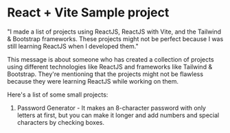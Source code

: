 # React + Vite Sample project

"I made a list of projects using ReactJS, ReactJS with Vite, and the Tailwind & Bootstrap frameworks. These projects might not be perfect because I was still learning ReactJS when I developed them."

This message is about someone who has created a collection of projects using different technologies like ReactJS and frameworks like Tailwind & Bootstrap. They're mentioning that the projects might not be flawless because they were learning ReactJS while working on them.

Here's a list of some small projects:

1. Password Generator - It makes an 8-character password with only letters at first, but you can make it longer and add numbers and special characters by checking boxes.
